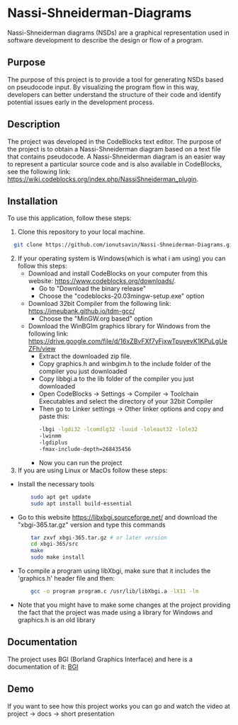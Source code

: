 
# Nassi-Shneiderman-Diagrams

Nassi-Shneiderman diagrams (NSDs) are a graphical representation used in software development to describe the design or flow of a program.


##  Purpose

The purpose of this project is to provide a tool for generating NSDs based on pseudocode input. By visualizing the program flow in this way, developers can better understand the structure of their code and identify potential issues early in the development process.
## Description
The project was developed in the CodeBlocks text editor. The purpose of the project is to obtain a Nassi-Shneiderman diagram based on a text file that contains pseudocode. A Nassi-Shneiderman diagram is an easier way to represent a particular source code and is also available in CodeBlocks, see the following link:  https://wiki.codeblocks.org/index.php/NassiShneiderman_plugin.
## Installation

To use this application, follow these steps:
1. Clone this repository to your local machine.
```bash
  git clone https://github.com/ionutsavin/Nassi-Shneiderman-Diagrams.git
```
2. If your operating system is Windows(which is what i am using) you can follow this steps:
    - Download and install CodeBlocks on your computer from this website: https://www.codeblocks.org/downloads/.
        - Go to "Download the binary release"
        - Choose the "codeblocks-20.03mingw-setup.exe" option
    - Download 32bit Compiler from the following link: https://jmeubank.github.io/tdm-gcc/
        - Choose the "MinGW.org based" option
    - Download the WinBGIm graphics library for Windows from the following link: https://drive.google.com/file/d/16xZBvFXf7yFjxwTpuyevK1KPuLgUeZFh/view
        - Extract the downloaded zip file.
        - Copy graphics.h and winbgim.h to the include folder of the compiler you just downloaded
        - Copy libbgi.a to the lib folder of the compiler you just downloaded
        - Open CodeBlocks -> Settings -> Compiler -> Toolchain Executables and select the directory of your 32bit Compiler
        - Then go to Linker settings -> Other linker options and copy and paste this: 
            ```bash
            -lbgi -lgdi32 -lcomdlg32 -luuid -loleaut32 -lole32
            -lwinmm 
            -lgdiplus 
            -fmax-include-depth=268435456
            ```
        - Now you can run the project
3. If you are using Linux or MacOs follow these steps:
- Install the necessary tools
    ```bash
        sudo apt get update
        sudo apt install build-essential
    ```
- Go to this website https://libxbgi.sourceforge.net/ and download the "xbgi-365.tar.gz" version and type this commands
    ```bash
        tar zxvf xbgi-365.tar.gz # or later version
        cd xbgi-365/src
        make
        sudo make install
    ```
- To compile a program using libXbgi, make sure that it includes the 'graphics.h' header file and then:
    ```bash
        gcc -o program program.c /usr/lib/libXbgi.a -lX11 -lm
    ```
- Note that you might have to make some changes at the project providing the fact that the project was made using a library for Windows and graphics.h is an old library
## Documentation
The project uses BGI (Borland Graphics Interface) and here is a documentation of it: [BGI](https://home.cs.colorado.edu/~main/bgi/doc/)




## Demo

If you want to see how this project works you can go and watch the video at project -> docs -> short presentation

